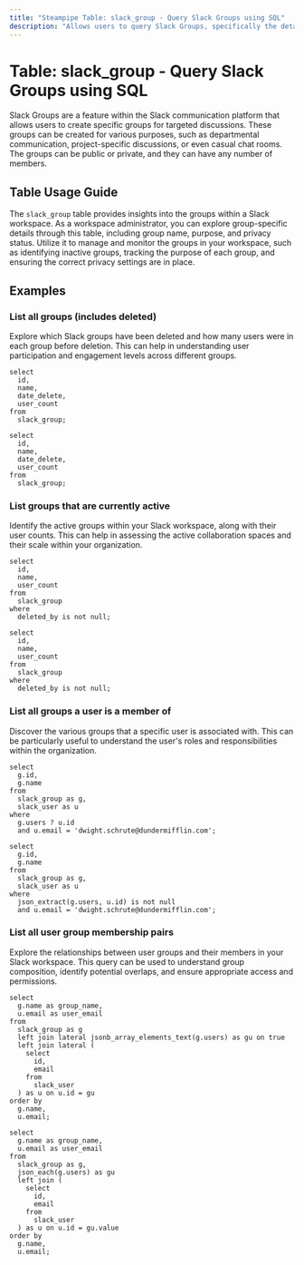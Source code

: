 ```yaml
---
title: "Steampipe Table: slack_group - Query Slack Groups using SQL"
description: "Allows users to query Slack Groups, specifically the details and metadata of each group in a Slack workspace."
---
```


# Table: slack_group - Query Slack Groups using SQL

Slack Groups are a feature within the Slack communication platform that allows users to create specific groups for targeted discussions. These groups can be created for various purposes, such as departmental communication, project-specific discussions, or even casual chat rooms. The groups can be public or private, and they can have any number of members.

## Table Usage Guide

The `slack_group` table provides insights into the groups within a Slack workspace. As a workspace administrator, you can explore group-specific details through this table, including group name, purpose, and privacy status. Utilize it to manage and monitor the groups in your workspace, such as identifying inactive groups, tracking the purpose of each group, and ensuring the correct privacy settings are in place.

## Examples

### List all groups (includes deleted)
Explore which Slack groups have been deleted and how many users were in each group before deletion. This can help in understanding user participation and engagement levels across different groups.

```sql+postgres
select
  id,
  name,
  date_delete,
  user_count
from
  slack_group;
```

```sql+sqlite
select
  id,
  name,
  date_delete,
  user_count
from
  slack_group;
```

### List groups that are currently active
Identify the active groups within your Slack workspace, along with their user counts. This can help in assessing the active collaboration spaces and their scale within your organization.

```sql+postgres
select
  id,
  name,
  user_count
from
  slack_group
where
  deleted_by is not null;
```

```sql+sqlite
select
  id,
  name,
  user_count
from
  slack_group
where
  deleted_by is not null;
```

### List all groups a user is a member of
Discover the various groups that a specific user is associated with. This can be particularly useful to understand the user's roles and responsibilities within the organization.

```sql+postgres
select
  g.id,
  g.name
from
  slack_group as g,
  slack_user as u
where
  g.users ? u.id
  and u.email = 'dwight.schrute@dundermifflin.com';
```

```sql+sqlite
select
  g.id,
  g.name
from
  slack_group as g,
  slack_user as u
where
  json_extract(g.users, u.id) is not null
  and u.email = 'dwight.schrute@dundermifflin.com';
```

### List all user group membership pairs
Explore the relationships between user groups and their members in your Slack workspace. This query can be used to understand group composition, identify potential overlaps, and ensure appropriate access and permissions.

```sql+postgres
select
  g.name as group_name,
  u.email as user_email
from
  slack_group as g
  left join lateral jsonb_array_elements_text(g.users) as gu on true
  left join lateral (
    select
      id,
      email
    from
      slack_user
  ) as u on u.id = gu
order by
  g.name,
  u.email;
```

```sql+sqlite
select
  g.name as group_name,
  u.email as user_email
from
  slack_group as g,
  json_each(g.users) as gu
  left join (
    select
      id,
      email
    from
      slack_user
  ) as u on u.id = gu.value
order by
  g.name,
  u.email;
```